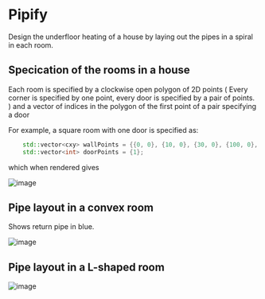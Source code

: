 # Pipify

Design the underfloor heating of a house by laying out the pipes in a spiral in each room.

## Specication of the rooms in a house

Each room is specified by a clockwise open polygon of 2D points ( Every corner is specified by one point, every door is specified by a pair of points. ) and a vector of indices in the polygon of the first point of a pair specifying a door

For example, a square room with one door is specified as:

```C++
    std::vector<cxy> wallPoints = {{0, 0}, {10, 0}, {30, 0}, {100, 0}, {100, 100}, {0, 100}};
    std::vector<int> doorPoints = {1};
```

which when rendered gives

![image](https://github.com/user-attachments/assets/5d1d233f-919c-4ad8-b202-1d28d04ace88)

## Pipe layout in a convex room

Shows return pipe in blue.

![image](https://github.com/user-attachments/assets/3fa3fcf3-faa0-4acc-b7ea-fa872df0b8ba)


## Pipe layout in a L-shaped room

![image](https://github.com/user-attachments/assets/0406efd6-f7a7-4ecc-92ba-5bfb3addaf33)





